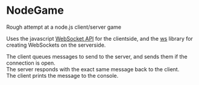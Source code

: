 NodeGame
==============

Rough attempt at a node.js client/server game

Uses the javascript [WebSocket API](https://developer.mozilla.org/en-US/docs/Web/API/WebSocket) for the clientside, and the [ws](https://github.com/websockets/ws) library for creating WebSockets on the serverside.

The client queues messages to send to the server, and sends them if the connection is open.  
The server responds with the exact same message back to the client.  
The client prints the message to the console.  